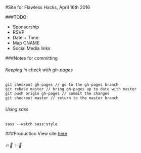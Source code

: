 #Site for Flawless Hacks, April 16th 2016

###TODO:
- Sponsorship
- RSVP
- Date + Time
- Map CNAME
- Social Media links

###Notes for committing
###### Keeping in check with gh-pages
```
git checkout gh-pages // go to the gh-pages branch
git rebase master // bring gh-pages up to date with master
git push origin gh-pages // commit the changes
git checkout master // return to the master branch
```
###### Using sass
```
sass --watch sass:style
```
###Production
View site [here](http://danagilliann.me/winchacks/)
###### :fire: :tada: :sparkles: :100:

